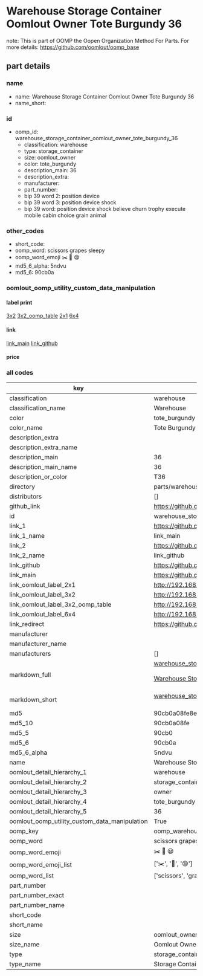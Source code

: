 # Warehouse Storage Container Oomlout Owner Tote Burgundy 36  

note: This is part of OOMP the Oopen Organization Method For Parts. For more details: https://github.com/oomlout/oomp_base

##  part details
  







### name
* name: Warehouse Storage Container Oomlout Owner Tote Burgundy 36
* name_short: 
### id
* oomp_id: warehouse_storage_container_oomlout_owner_tote_burgundy_36
  * classification: warehouse
  * type: storage_container
  * size: oomlout_owner
  * color: tote_burgundy
  * description_main: 36
  * description_extra: 
  * manufacturer: 
  * part_number: 
  * bip 39 word 2: position device
  * bip 39 word 3: position device shock
  * bip 39 word: position device shock believe churn trophy execute mobile cabin choice grain animal

### other_codes
* short_code: 
* oomp_word: scissors grapes sleepy
* oomp_word_emoji :scissors: :grapes: :sleepy:
* md5_6_alpha: 5ndvu
* md5_6: 90cb0a






### oomlout_oomp_utility_custom_data_manipulation
#### label print
[3x2](http://192.168.1.245:1112/?label=oomp%205ndvu)
[3x2_oomp_table](http://192.168.1.108:1112/?label=oomp%205ndvu)
[2x1](http://192.168.1.242:1112/?label=oomp%205ndvu)
[6x4](http://192.168.1.55:1112/?label=oomp%205ndvu)    

#### link

[link_main](https://github.com/oomlout/oomlout_oomp_version_1_messy/tree/main/parts/warehouse_storage_container_oomlout_owner_tote_burgundy_36) [link_github](https://github.com/oomlout/oomlout_oomp_version_1_messy/tree/main/parts/warehouse_storage_container_oomlout_owner_tote_burgundy_36)                             

#### price







### all codes 
| key | value |  
| --- | --- |  
| classification | warehouse |  
| classification_name | Warehouse |  
| color | tote_burgundy |  
| color_name | Tote Burgundy |  
| description_extra |  |  
| description_extra_name |  |  
| description_main | 36 |  
| description_main_name | 36 |  
| description_or_color | T36 |  
| directory | parts/warehouse_storage_container_oomlout_owner_tote_burgundy_36 |  
| distributors | [] |  
| github_link | https://github.com/oomlout/oomlout_oomp_part_src/tree/main/parts/warehouse_storage_container_oomlout_owner_tote_burgundy_36 |  
| id | warehouse_storage_container_oomlout_owner_tote_burgundy_36 |  
| link_1 | https://github.com/oomlout/oomlout_oomp_version_1_messy/tree/main/parts/warehouse_storage_container_oomlout_owner_tote_burgundy_36 |  
| link_1_name | link_main |  
| link_2 | https://github.com/oomlout/oomlout_oomp_version_1_messy/tree/main/parts/warehouse_storage_container_oomlout_owner_tote_burgundy_36 |  
| link_2_name | link_github |  
| link_github | https://github.com/oomlout/oomlout_oomp_version_1_messy/tree/main/parts/warehouse_storage_container_oomlout_owner_tote_burgundy_36 |  
| link_main | https://github.com/oomlout/oomlout_oomp_version_1_messy/tree/main/parts/warehouse_storage_container_oomlout_owner_tote_burgundy_36 |  
| link_oomlout_label_2x1 | http://192.168.1.242:1112/?label=oomp%205ndvu |  
| link_oomlout_label_3x2 | http://192.168.1.245:1112/?label=oomp%205ndvu |  
| link_oomlout_label_3x2_oomp_table | http://192.168.1.108:1112/?label=oomp%205ndvu |  
| link_oomlout_label_6x4 | http://192.168.1.55:1112/?label=oomp%205ndvu |  
| link_redirect | https://github.com/oomlout/oomlout_oomp_version_1_messy/tree/main/parts/warehouse_storage_container_oomlout_owner_tote_burgundy_36 |  
| manufacturer |  |  
| manufacturer_name |  |  
| manufacturers | [] |  
| markdown_full | [warehouse_storage_container_oomlout_owner_tote_burgundy_36](none)<br>[](none)<br>[Warehouse Storage Container Oomlout Owner Tote Burgundy 36](none)<br><br> |  
| markdown_short | [warehouse_storage_container_oomlout_owner_tote_burgundy_36](none)<br><br> |  
| md5 | 90cb0a08fe8e69e7a394614b8c8f2d43 |  
| md5_10 | 90cb0a08fe |  
| md5_5 | 90cb0 |  
| md5_6 | 90cb0a |  
| md5_6_alpha | 5ndvu |  
| name | Warehouse Storage Container Oomlout Owner Tote Burgundy 36 |  
| oomlout_detail_hierarchy_1 | warehouse |  
| oomlout_detail_hierarchy_2 | storage_container |  
| oomlout_detail_hierarchy_3 | owner |  
| oomlout_detail_hierarchy_4 | tote_burgundy |  
| oomlout_detail_hierarchy_5 | 36 |  
| oomlout_oomp_utility_custom_data_manipulation | True |  
| oomp_key | oomp_warehouse_storage_container_oomlout_owner_tote_burgundy_36 |  
| oomp_word | scissors grapes sleepy |  
| oomp_word_emoji | :scissors: :grapes: :sleepy: |  
| oomp_word_emoji_list | [':scissors:', ':grapes:', ':sleepy:'] |  
| oomp_word_list | ['scissors', 'grapes', 'sleepy'] |  
| part_number |  |  
| part_number_exact |  |  
| part_number_name |  |  
| short_code |  |  
| short_name |  |  
| size | oomlout_owner |  
| size_name | Oomlout Owner |  
| type | storage_container |  
| type_name | Storage Container |  

